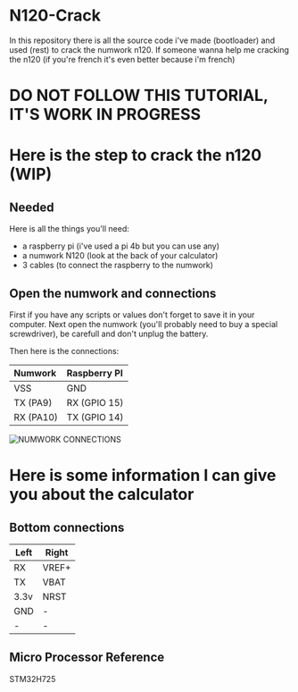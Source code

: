 # N120-Crack
In this repository there is all the source code i've made (bootloader) and used (rest) to crack the numwork n120.
If someone wanna help me cracking the n120 (if you're french it's even better because i'm french)

# DO NOT FOLLOW THIS TUTORIAL, IT'S WORK IN PROGRESS

# Here is the step to crack the n120 (WIP)

## Needed

Here is all the things you'll need:
- a raspberry pi (i've used a pi 4b but you can use any)
- a numwork N120 (look at the back of your calculator)
- 3 cables (to connect the raspberry to the numwork)

## Open the numwork and connections

First if you have any scripts or values don't forget to save it in your computer.
Next open the numwork (you'll probably need to buy a special screwdriver), be carefull and don't unplug the battery.

Then here is the connections:

|Numwork|Raspberry PI|
|:--|:--|
|VSS|GND|
|TX (PA9)|RX (GPIO 15)|
|RX (PA10)|TX (GPIO 14)|

![NUMWORK CONNECTIONS](https://github.com/user-attachments/assets/81d5159b-617a-40ef-8e0f-32e959350a6f)

# Here is some information I can give you about the calculator

## Bottom connections
|Left|Right|
|--|--|
|RX|VREF+|
|TX|VBAT|
|3.3v|NRST|
|GND |-|
|-|-|

## Micro Processor Reference
STM32H725
